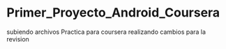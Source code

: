 # Primer_Proyecto_Android_Coursera
subiendo archivos
Practica para coursera
realizando cambios para la revision
